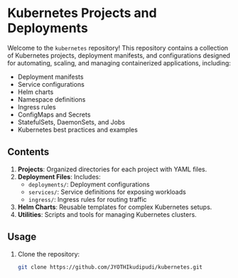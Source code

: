 
# Kubernetes Projects and Deployments

Welcome to the `kubernetes` repository!  This repository contains a collection of Kubernetes projects, deployment manifests, and configurations designed for automating, scaling, and managing containerized applications, including:

- Deployment manifests
- Service configurations
- Helm charts
- Namespace definitions
- Ingress rules
- ConfigMaps and Secrets
- StatefulSets, DaemonSets, and Jobs
- Kubernetes best practices and examples

## Contents

1. **Projects**: Organized directories for each project with YAML files.
2. **Deployment Files**: Includes:
   - `deployments/`: Deployment configurations
   - `services/`: Service definitions for exposing workloads
   - `ingress/`: Ingress rules for routing traffic
3. **Helm Charts**: Reusable templates for complex Kubernetes setups.
4. **Utilities**: Scripts and tools for managing Kubernetes clusters.

## Usage

1. Clone the repository:
   ```bash
   git clone https://github.com/JYOTHIkudipudi/kubernetes.git
